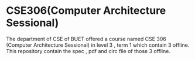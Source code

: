 # CSE306(Computer Architecture Sessional)
The department of CSE of BUET offered a course named CSE 306 (Computer Architecture Sessional) in level 3 , term 1 which contain 3 offline.
This repository contain the spec , pdf and circ file of those 3 offline.
